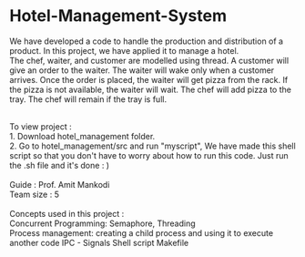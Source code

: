 # Hotel-Management-System
We have developed a code to handle the production and distribution of a product. In this project, we have applied it to manage a hotel.  <br> The chef, waiter, and customer are modelled using thread. A customer will give an order to the waiter. The waiter will wake only when a customer arrives. Once the order is placed, the waiter will get pizza from the rack. If the pizza is not available, the waiter will wait. The chef will add pizza to the tray. The chef will remain if the tray is full.

<br> 
To view project : <br> 
1. Download hotel_management folder.<br> 
2. Go to hotel_management/src and run "myscript", We have made this shell script so that you don't have to worry about how to run this code.
Just run the .sh file and it's done : ) <br>
<br>
Guide :  Prof. Amit Mankodi <br>
Team size : 5 <br>
<br>
Concepts used in this project : <br>
Concurrent Programming: Semaphore, Threading<br>
Process management: creating a child process and using it to execute another code
IPC - Signals 
Shell script 
Makefile 


